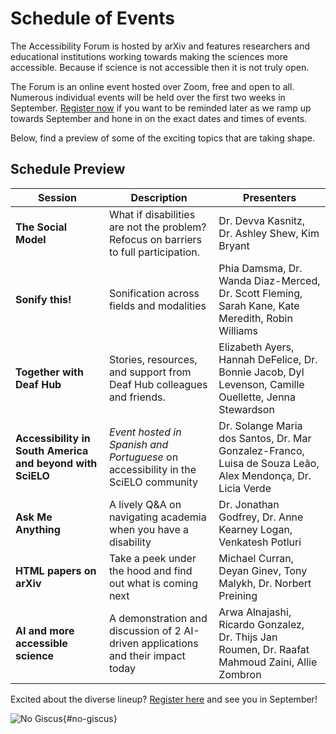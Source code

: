# Schedule of Events

The Accessibility Forum is hosted by arXiv and features researchers and educational institutions working towards making the sciences more accessible. Because if science is not accessible then it is not truly open.

The Forum is an online event hosted over Zoom, free and open to all. Numerous individual events will be held over the first two weeks in September. [Register now](https://cornell.ca1.qualtrics.com/jfe/form/SV_eEZ1d27LF2fVM7Y) if you want to be reminded later as we ramp up towards September and hone in on the exact dates and times of events.

Below, find a preview of some of the exciting topics that are taking shape.


## Schedule Preview
<!-- | Date | Time (EDT) | Session | Description | Presenters | Introductory Video | -->
| Session | Description | Presenters |
| --- | --- | --- |
| **The Social Model** | What if disabilities are not the problem? Refocus on barriers to full participation. | Dr. Devva Kasnitz, Dr. Ashley Shew, Kim Bryant |
| **Sonify this!** | Sonification across fields and modalities | Phia Damsma, Dr. Wanda Diaz-Merced, Dr. Scott Fleming, Sarah Kane, Kate Meredith, Robin Williams |
| **Together with Deaf Hub** | Stories, resources, and support from Deaf Hub colleagues and friends. | Elizabeth Ayers, Hannah DeFelice, Dr. Bonnie Jacob, Dyl Levenson, Camille Ouellette, Jenna Stewardson |
| **Accessibility in South America and beyond with SciELO** | *Event hosted in Spanish and Portuguese* on accessibility in the SciELO community |  Dr. Solange Maria dos Santos, Dr. Mar Gonzalez-Franco, Luisa de Souza Leão, Alex Mendonça, Dr. Licia Verde |
| **Ask Me Anything** | A lively Q&A on navigating academia when you have a disability | Dr. Jonathan Godfrey, Dr. Anne Kearney Logan, Venkatesh Potluri |
| **HTML papers on arXiv** | Take a peek under the hood and find out what is coming next | Michael Curran, Deyan Ginev, Tony Malykh, Dr. Norbert Preining |
| **AI and more accessible science** |  A demonstration and discussion of 2 AI-driven applications and their impact today | Arwa Alnajashi, Ricardo Gonzalez, Dr. Thijs Jan Roumen, Dr. Raafat Mahmoud Zaini, Allie Zombron |

<div style="clear:both;"></div>
<div class="button-reg">
  Excited about the diverse lineup? <a href="https://cornell.ca1.qualtrics.com/jfe/form/SV_eEZ1d27LF2fVM7Y" target="_blank">Register here</a> and see you in September!
  <div style="clear:both;"></div>
</div>

![No Giscus](){#no-giscus}
